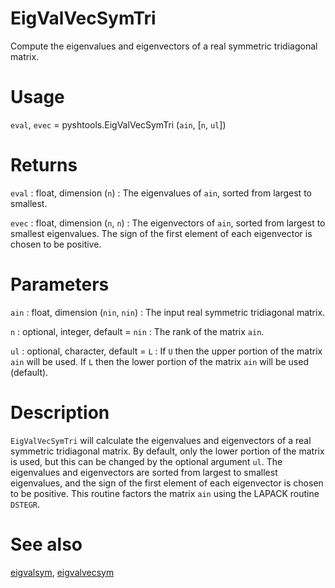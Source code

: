 # EigValVecSymTri

Compute the eigenvalues and eigenvectors of a real symmetric tridiagonal matrix.

# Usage

`eval`, `evec` = pyshtools.EigValVecSymTri (`ain`, [`n`, `ul`])

# Returns

`eval` : float, dimension (`n`)
:   The eigenvalues of `ain`, sorted from largest to smallest.

`evec` : float, dimension (`n`, `n`)
:   The eigenvectors of `ain`, sorted from largest to smallest eigenvalues. The sign of the first element of each eigenvector is chosen to be positive.

# Parameters

`ain` : float, dimension (`nin`, `nin`)
:   The input real symmetric tridiagonal matrix. 

`n` : optional, integer, default = `nin`
:   The rank of the matrix `ain`.

`ul` : optional, character, default = `L`
:   If `U` then the upper portion of the matrix `ain` will be used. If `L` then the lower portion of the matrix `ain` will be used (default).

# Description

`EigValVecSymTri` will calculate the eigenvalues and eigenvectors of a real symmetric tridiagonal matrix. By default, only the lower portion of the matrix is used, but this can be changed by the optional argument `ul`. The eigenvalues and eigenvectors are sorted from largest to smallest eigenvalues, and the sign of the first element of each eigenvector is chosen to be positive. This routine factors the matrix `ain` using the LAPACK routine `DSTEGR`.

# See also

[eigvalsym](pyeigvalsym.html), [eigvalvecsym](pyeigvalvecsym.html)
